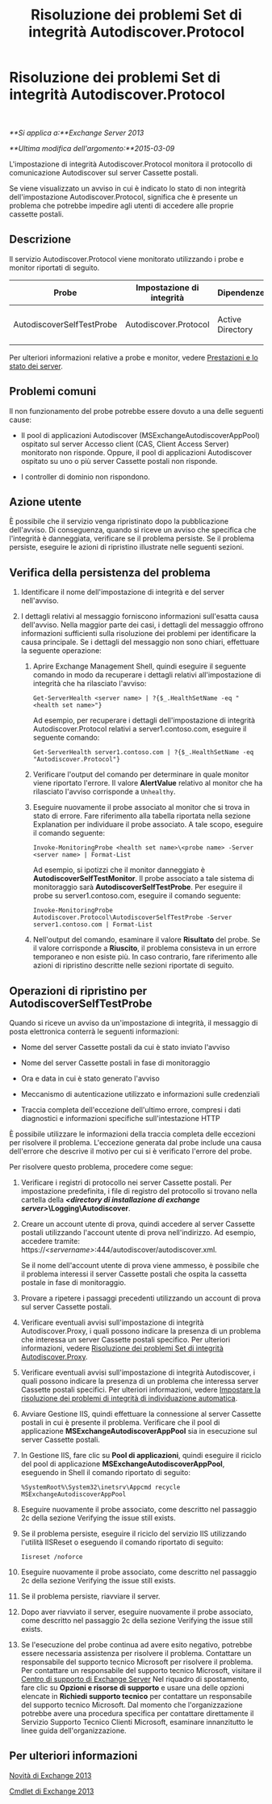 ﻿---
title: Risoluzione dei problemi Set di integrità Autodiscover.Protocol
TOCTitle: Risoluzione dei problemi Set di integrità Autodiscover.Protocol
ms:assetid: 06afdcc8-7920-4e88-b85a-98e67a19d221
ms:mtpsurl: https://technet.microsoft.com/it-it/library/ms.exch.scom.autodiscover.protocol(v=EXCHG.150)
ms:contentKeyID: 53275529
ms.date: 03/07/2017
mtps_version: v=EXCHG.150
ms.translationtype: MT
---

# Risoluzione dei problemi Set di integrità Autodiscover.Protocol

 

_**Si applica a:**Exchange Server 2013_

_**Ultima modifica dell'argomento:**2015-03-09_

L'impostazione di integrità Autodiscover.Protocol monitora il protocollo di comunicazione Autodiscover sul server Cassette postali.

Se viene visualizzato un avviso in cui è indicato lo stato di non integrità dell'impostazione Autodiscover.Protocol, significa che è presente un problema che potrebbe impedire agli utenti di accedere alle proprie cassette postali.

## Descrizione

Il servizio Autodiscover.Protocol viene monitorato utilizzando i probe e monitor riportati di seguito.


<table>
<colgroup>
<col style="width: 25%" />
<col style="width: 25%" />
<col style="width: 25%" />
<col style="width: 25%" />
</colgroup>
<thead>
<tr class="header">
<th>Probe</th>
<th>Impostazione di integrità</th>
<th>Dipendenze</th>
<th>Monitor associati</th>
</tr>
</thead>
<tbody>
<tr class="odd">
<td><p>AutodiscoverSelfTestProbe</p></td>
<td><p>Autodiscover.Protocol</p></td>
<td><p>Active Directory</p></td>
<td><p>AutodiscoverSelfTestMonitor</p></td>
</tr>
</tbody>
</table>


Per ulteriori informazioni relative a probe e monitor, vedere [Prestazioni e lo stato dei server](https://technet.microsoft.com/it-it/library/jj150551\(v=exchg.150\)).

## Problemi comuni

Il non funzionamento del probe potrebbe essere dovuto a una delle seguenti cause:

  - Il pool di applicazioni Autodiscover (MSExchangeAutodiscoverAppPool) ospitato sul server Accesso client (CAS, Client Access Server) monitorato non risponde. Oppure, il pool di applicazioni Autodiscover ospitato su uno o più server Cassette postali non risponde.

  - I controller di dominio non rispondono.

## Azione utente

È possibile che il servizio venga ripristinato dopo la pubblicazione dell'avviso. Di conseguenza, quando si riceve un avviso che specifica che l'integrità è danneggiata, verificare se il problema persiste. Se il problema persiste, eseguire le azioni di ripristino illustrate nelle seguenti sezioni.

## Verifica della persistenza del problema

1.  Identificare il nome dell'impostazione di integrità e del server nell'avviso.

2.  I dettagli relativi al messaggio forniscono informazioni sull'esatta causa dell'avviso. Nella maggior parte dei casi, i dettagli del messaggio offrono informazioni sufficienti sulla risoluzione dei problemi per identificare la causa principale. Se i dettagli del messaggio non sono chiari, effettuare la seguente operazione:
    
    1.  Aprire Exchange Management Shell, quindi eseguire il seguente comando in modo da recuperare i dettagli relativi all'impostazione di integrità che ha rilasciato l'avviso:
        
            Get-ServerHealth <server name> | ?{$_.HealthSetName -eq "<health set name>"}
        
        Ad esempio, per recuperare i dettagli dell'impostazione di integrità Autodiscover.Protocol relativi a server1.contoso.com, eseguire il seguente comando:
        
            Get-ServerHealth server1.contoso.com | ?{$_.HealthSetName -eq "Autodiscover.Protocol"}
    
    2.  Verificare l'output del comando per determinare in quale monitor viene riportato l'errore. Il valore **AlertValue** relativo al monitor che ha rilasciato l'avviso corrisponde a `Unhealthy`.
    
    3.  Eseguire nuovamente il probe associato al monitor che si trova in stato di errore. Fare riferimento alla tabella riportata nella sezione Explanation per individuare il probe associato. A tale scopo, eseguire il comando seguente:
        
            Invoke-MonitoringProbe <health set name>\<probe name> -Server <server name> | Format-List
        
        Ad esempio, si ipotizzi che il monitor danneggiato è **AutodiscoverSelfTestMonitor**. Il probe associato a tale sistema di monitoraggio sarà **AutodiscoverSelfTestProbe**. Per eseguire il probe su server1.contoso.com, eseguire il comando seguente:
        
            Invoke-MonitoringProbe Autodiscover.Protocol\AutodiscoverSelfTestProbe -Server server1.contoso.com | Format-List
    
    4.  Nell'output del comando, esaminare il valore **Risultato** del probe. Se il valore corrisponde a **Riuscito**, il problema consisteva in un errore temporaneo e non esiste più. In caso contrario, fare riferimento alle azioni di ripristino descritte nelle sezioni riportate di seguito.

## Operazioni di ripristino per AutodiscoverSelfTestProbe

Quando si riceve un avviso da un'impostazione di integrità, il messaggio di posta elettronica conterrà le seguenti informazioni:

  - Nome del server Cassette postali da cui è stato inviato l'avviso

  - Nome del server Cassette postali in fase di monitoraggio

  - Ora e data in cui è stato generato l'avviso

  - Meccanismo di autenticazione utilizzato e informazioni sulle credenziali

  - Traccia completa dell'eccezione dell'ultimo errore, compresi i dati diagnostici e informazioni specifiche sull'intestazione HTTP

È possibile utilizzare le informazioni della traccia completa delle eccezioni per risolvere il problema. L'eccezione generata dal probe include una causa dell'errore che descrive il motivo per cui si è verificato l'errore del probe.

Per risolvere questo problema, procedere come segue:

1.  Verificare i registri di protocollo nei server Cassette postali. Per impostazione predefinita, i file di registro del protocollo si trovano nella cartella della ***\<directory di installazione di exchange server\>*\\Logging\\Autodiscover**.

2.  Creare un account utente di prova, quindi accedere al server Cassette postali utilizzando l'account utente di prova nell'indirizzo. Ad esempio, accedere tramite: https://*\<servername\>*:444/autodiscover/autodiscover.xml.
    
    Se il nome dell'account utente di prova viene ammesso, è possibile che il problema interessi il server Cassette postali che ospita la cassetta postale in fase di monitoraggio.

3.  Provare a ripetere i passaggi precedenti utilizzando un account di prova sul server Cassette postali.

4.  Verificare eventuali avvisi sull'impostazione di integrità Autodiscover.Proxy, i quali possono indicare la presenza di un problema che interessa un server Cassette postali specifico. Per ulteriori informazioni, vedere [Risoluzione dei problemi Set di integrità Autodiscover.Proxy](troubleshooting-autodiscover-proxy-health-set.md).

5.  Verificare eventuali avvisi sull'impostazione di integrità Autodiscover, i quali possono indicare la presenza di un problema che interessa server Cassette postali specifici. Per ulteriori informazioni, vedere [Impostare la risoluzione dei problemi di integrità di individuazione automatica](troubleshooting-autodiscover-health-set.md).

6.  Avviare Gestione IIS, quindi effettuare la connessione al server Cassette postali in cui è presente il problema. Verificare che il pool di applicazione **MSExchangeAutodiscoverAppPool** sia in esecuzione sul server Cassette postali.

7.  In Gestione IIS, fare clic su **Pool di applicazioni**, quindi eseguire il riciclo del pool di applicazione **MSExchangeAutodiscoverAppPool**, eseguendo in Shell il comando riportato di seguito:
    
        %SystemRoot%\System32\inetsrv\Appcmd recycle MSExchangeAutodiscoverAppPool

8.  Eseguire nuovamente il probe associato, come descritto nel passaggio 2c della sezione Verifying the issue still exists.

9.  Se il problema persiste, eseguire il riciclo del servizio IIS utilizzando l'utilità IISReset o eseguendo il comando riportato di seguito:
    
        Iisreset /noforce

10. Eseguire nuovamente il probe associato, come descritto nel passaggio 2c della sezione Verifying the issue still exists.

11. Se il problema persiste, riavviare il server.

12. Dopo aver riavviato il server, eseguire nuovamente il probe associato, come descritto nel passaggio 2c della sezione Verifying the issue still exists.

13. Se l'esecuzione del probe continua ad avere esito negativo, potrebbe essere necessaria assistenza per risolvere il problema. Contattare un responsabile del supporto tecnico Microsoft per risolvere il problema. Per contattare un responsabile del supporto tecnico Microsoft, visitare il [Centro di supporto di Exchange Server](https://go.microsoft.com/fwlink/p/?linkid=180809) Nel riquadro di spostamento, fare clic su **Opzioni e risorse di supporto** e usare una delle opzioni elencate in **Richiedi supporto tecnico** per contattare un responsabile del supporto tecnico Microsoft. Dal momento che l'organizzazione potrebbe avere una procedura specifica per contattare direttamente il Servizio Supporto Tecnico Clienti Microsoft, esaminare innanzitutto le linee guida dell'organizzazione.

## Per ulteriori informazioni

[Novità di Exchange 2013](https://technet.microsoft.com/it-it/library/jj150540\(v=exchg.150\))

[Cmdlet di Exchange 2013](https://technet.microsoft.com/it-it/library/bb124413\(v=exchg.150\))

